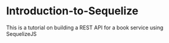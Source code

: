 # Introduction-to-Sequelize
This is a tutorial on building a REST API for a book service using SequelizeJS
